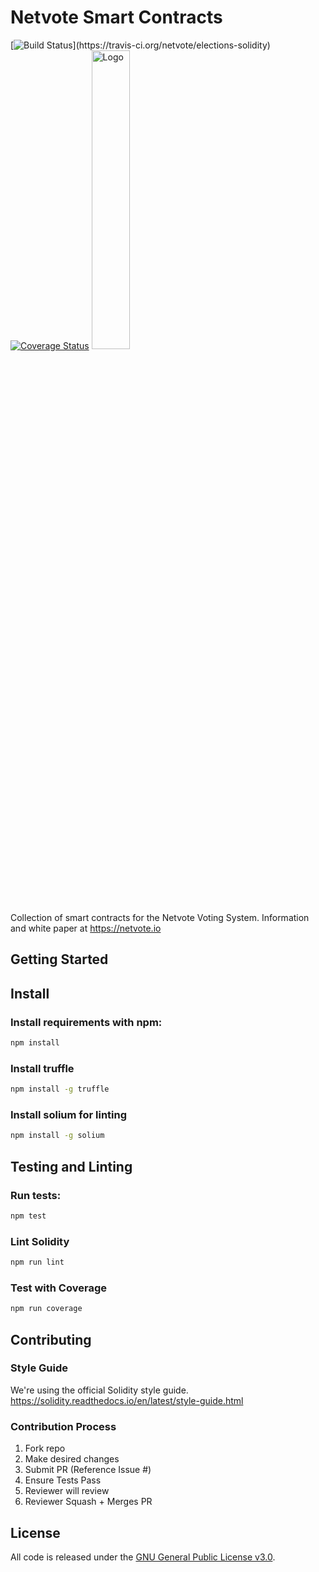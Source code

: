 Netvote Smart Contracts
======================
[![Build Status](https://travis-ci.org/netvote/elections-solidity.svg?branch=master")](https://travis-ci.org/netvote/elections-solidity)
[![Coverage Status](https://codecov.io/gh/netvote/elections-solidity/branch/master/graph/badge.svg)](https://codecov.io/gh/netvote/elections-solidity)
<img src="https://s3.amazonaws.com/netvote-docs/nv.png" alt="Logo"  height="35%" width="35%"/>

Collection of smart contracts for the Netvote Voting System.  Information and white paper at https://netvote.io

## Getting Started

Install
-------
### Install requirements with npm:

```bash
npm install
```

### Install truffle
```bash
npm install -g truffle
```

### Install solium for linting
```bash
npm install -g solium
```

Testing and Linting
-------------------
### Run tests:

```bash
npm test
```

### Lint Solidity

```bash
npm run lint
```

### Test with Coverage

```bash
npm run coverage
```

Contributing
-------------------

### Style Guide
We're using the official Solidity style guide.
https://solidity.readthedocs.io/en/latest/style-guide.html

### Contribution Process
1. Fork repo
2. Make desired changes
3. Submit PR (Reference Issue #)
4. Ensure Tests Pass
5. Reviewer will review
6. Reviewer Squash + Merges PR

License
-------
All code is released under the <a href='https://www.gnu.org/licenses/gpl-3.0.en.html'>GNU General Public License v3.0</a>.
